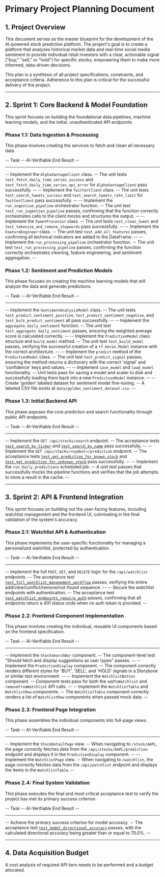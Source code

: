 # Primary Project Planning Document

## 1. Project Overview

This document serves as the master blueprint for the development of the AI-powered stock prediction platform. The project's goal is to create a platform that analyzes historical market data and real-time social media sentiment to provide individual retail investors with a clear, actionable signal ("buy," "sell," or "hold") for specific stocks, empowering them to make more informed, data-driven decisions.

This plan is a synthesis of all project specifications, constraints, and acceptance criteria. Adherence to this plan is critical for the successful delivery of the project.

---

## 2. Sprint 1: Core Backend & Model Foundation

This sprint focuses on building the foundational data pipelines, machine learning models, and the initial, unauthenticated API endpoints.

### Phase 1.1: Data Ingestion & Processing

This phase involves creating the services to fetch and clean all necessary data.

-- Task -- AI-Verifiable End Result --
-- --- -- --- --
-- Implement the `AlphaVantageClient` class. -- The unit tests `test_fetch_daily_time_series_success` and `test_fetch_daily_time_series_api_error` for `AlphaVantageClient` pass successfully. --
-- Implement the `TwitterClient` class. -- The unit tests `test_search_tweets_success` and `test_search_tweets_rate_limit` for `TwitterClient` pass successfully. --
-- Implement the `run_ingestion_pipeline` orchestrator function. -- The unit test `test_run_ingestion_pipeline` passes, confirming that the function correctly orchestrates calls to the client mocks and structures the output. --
-- Implement the `TweetProcessor` class. -- The unit tests `test_clean_tweet` and `test_tokenize_and_remove_stopwords` pass successfully. --
-- Implement the `FeatureEngineer` class. -- The unit test `test_add_all_features` passes, confirming all technical indicators are added to the DataFrame. --
-- Implement the `run_processing_pipeline` orchestrator function. -- The unit test `test_run_processing_pipeline` passes, confirming the function correctly orchestrates cleaning, feature engineering, and sentiment aggregation. --

### Phase 1.2: Sentiment and Prediction Models

This phase focuses on creating the machine learning models that will analyze the data and generate predictions.

-- Task -- AI-Verifiable End Result --
-- --- -- --- --
-- Implement the `SentimentAnalysisModel` class. -- The unit tests `test_predict_sentiment_positive`, `test_predict_sentiment_negative`, and `test_bulk_predict_sentiment` all pass successfully. --
-- Implement the `aggregate_daily_sentiment` function. -- The unit test `test_aggregate_daily_sentiment` passes, ensuring the weighted average score is calculated correctly. --
-- Implement the `PredictionModel` class structure and `build_model` method. -- The unit test `test_build_model` passes, verifying the successful creation of a `tf.keras.Model` instance with the correct architecture. --
-- Implement the `predict` method of the `PredictionModel` class. -- The unit test `test_predict_signal` passes, ensuring the method returns a dictionary with the correct 'signal' and 'confidence' keys and values. --
-- Implement `save_model` and `load_model` functionality. -- Unit tests pass for saving a model and scaler to disk and successfully loading them back into a new `PredictionModel` instance. --
-- Create 'golden' labeled dataset for sentiment model fine-tuning. -- A labeled CSV file exists at `data/golden_sentiment_dataset.csv`. --

### Phase 1.3: Initial Backend API

This phase exposes the core prediction and search functionality through public API endpoints.

-- Task -- AI-Verifiable End Result --
-- --- -- --- --
-- Implement the `GET /api/stocks/search` endpoint. -- The acceptance tests [`test_search_by_ticker`](tests/acceptance/test_prediction_api.py:45) and [`test_search_by_name`](tests/acceptance/test_prediction_api.py:61) pass successfully. --
-- Implement the `GET /api/stocks/<symbol>/prediction` endpoint. -- The acceptance tests [`test_get_prediction_for_known_stock`](tests/acceptance/test_prediction_api.py:14) and [`test_get_prediction_for_unknown_stock`](tests/acceptance/test_prediction_api.py:35) pass successfully. --
-- Implement the `run_daily_predictions` scheduled job. -- A unit test passes that successfully mocks the pipeline functions and verifies that the job attempts to store a result in the cache. --

---

## 3. Sprint 2: API & Frontend Integration

This sprint focuses on building out the user-facing features, including watchlist management and the frontend UI, culminating in the final validation of the system's accuracy.

### Phase 2.1: Watchlist API & Authentication

This phase implements the user-specific functionality for managing a personalized watchlist, protected by authentication.

-- Task -- AI-Verifiable End Result --
-- --- -- --- --
-- Implement the full `POST`, `GET`, and `DELETE` logic for the `/api/watchlist` endpoints. -- The acceptance test [`test_full_watchlist_management_workflow`](tests/acceptance/test_watchlist_api.py:26) passes, verifying the entire add/view/conflict/remove/not-found sequence. --
-- Secure the watchlist endpoints with authentication. -- The acceptance test [`test_watchlist_endpoints_require_auth`](tests/acceptance/test_watchlist_api.py:69) passes, confirming that all endpoints return a 401 status code when no auth token is provided. --

### Phase 2.2: Frontend Component Implementation

This phase involves creating the individual, reusable UI components based on the frontend specification.

-- Task -- AI-Verifiable End Result --
-- --- -- --- --
-- Implement the `StockSearchBar` component. -- The component-level test "Should fetch and display suggestions as user types" passes. --
-- Implement the `PredictionDisplay` component. -- The component correctly renders different styles for 'BUY', 'SELL', and 'HOLD' signals in a Storybook or similar test environment. --
-- Implement the `WatchlistButton` component. -- Component tests pass for both the `addToWatchlist` and `removeFromWatchlist` API calls. --
-- Implement the `WatchlistTable` and `WatchlistRow` components. -- The `WatchlistTable` component correctly renders a list of `WatchlistRow` components when passed mock data. --

### Phase 2.3: Frontend Page Integration

This phase assembles the individual components into full-page views.

-- Task -- AI-Verifiable End Result --
-- --- -- --- --
-- Implement the `StockDetailPage` view. -- When navigating to `/stock/AAPL`, the page correctly fetches data from the `/api/stocks/AAPL/prediction` endpoint and displays it in the `PredictionDisplay` component. --
-- Implement the `WatchlistPage` view. -- When navigating to `/watchlist`, the page correctly fetches data from the `/api/watchlist` endpoint and displays the items in the `WatchlistTable`. --

### Phase 2.4: Final System Validation

This phase executes the final and most critical acceptance test to verify the project has met its primary success criterion.

-- Task -- AI-Verifiable End Result --
-- --- -- --- --
-- Achieve the primary success criterion for model accuracy. -- The acceptance test [`test_model_directional_accuracy`](tests/acceptance/test_model_accuracy.py:35) passes, with the calculated directional accuracy being greater than or equal to 70.0%. --

---

## 4. Data Acquisition Budget

A cost analysis of required API tiers needs to be performed and a budget allocated.

